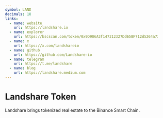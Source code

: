 ```yaml
---
symbol: LAND
decimals: 18
links:
  - name: website
    url: https://landshare.io
  - name: explorer
    url: https://bscscan.com/token/0x9D986A3f147212327Dd658F712d5264a73a1fdB0
  - name: x
    url: https://x.com/landshareio
  - name: github
    url: https://github.com/Landshare-io
  - name: telegram
    url: https://t.me/landshare
  - name: blog
    url: https://landshare.medium.com
---
```


# Landshare Token

Landshare brings tokenized real estate to the Binance Smart Chain.
